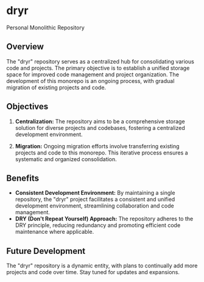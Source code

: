 # dryr

Personal Monolithic Repository

## Overview

The "dryr" repository serves as a centralized hub for consolidating various code and projects. The primary objective is to establish a unified storage space for improved code management and project organization. The development of this monorepo is an ongoing process, with gradual migration of existing projects and code.

## Objectives

1. **Centralization:** The repository aims to be a comprehensive storage solution for diverse projects and codebases, fostering a centralized development environment.

2. **Migration:** Ongoing migration efforts involve transferring existing projects and code to this monorepo. This iterative process ensures a systematic and organized consolidation.

## Benefits

- **Consistent Development Environment:** By maintaining a single repository, the "dryr" project facilitates a consistent and unified development environment, streamlining collaboration and code management.
- **DRY (Don't Repeat Yourself) Approach:** The repository adheres to the DRY principle, reducing redundancy and promoting efficient code maintenance where applicable.

## Future Development

The "dryr" repository is a dynamic entity, with plans to continually add more projects and code over time. Stay tuned for updates and expansions.
